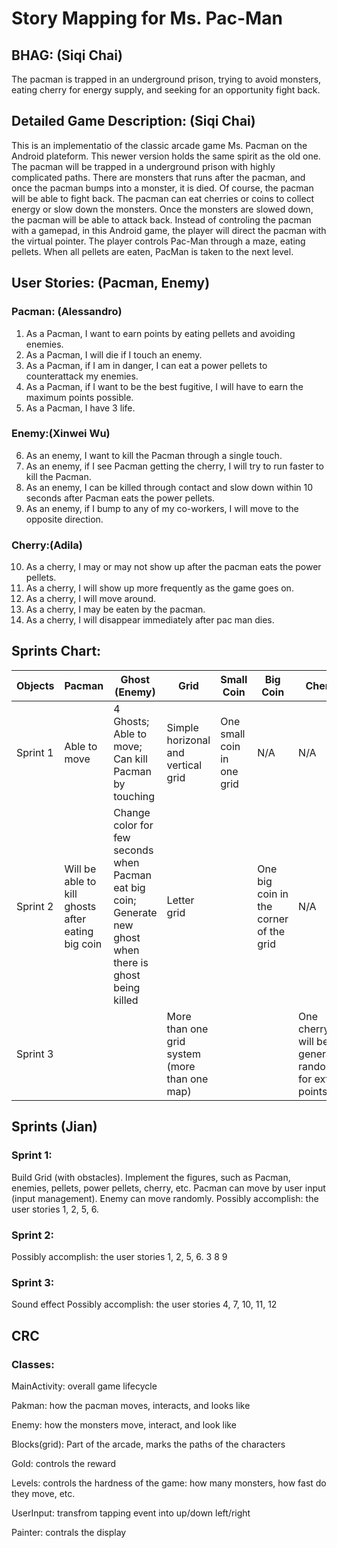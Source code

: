 # Story Mapping for Ms. Pac-Man

## BHAG: (Siqi Chai)
The pacman is trapped in an underground prison, trying to avoid monsters, eating cherry for energy supply, and seeking for an opportunity fight back.

## Detailed Game Description: (Siqi Chai)
This is an implementatio of the classic arcade game Ms. Pacman on the Android plateform. This newer version holds the same spirit as the old one.
The pacman will be trapped in a underground prison with highly complicated paths. There are monsters that runs after the pacman, and once the pacman
bumps into a monster, it is died. Of course, the pacman will be able to fight back. The pacman can eat cherries or coins to collect energy or slow down
the monsters. Once the monsters are slowed down, the pacman will be able to attack back. Instead of controling the pacman with a gamepad, in this Android
game, the player will direct the pacman with the virtual pointer. 
The player controls Pac-Man through a maze, eating pellets. When all pellets are eaten, PacMan is taken to the next level. 

## User Stories: (Pacman, Enemy)
### Pacman: (Alessandro)
1) As a Pacman, I want to earn points by eating pellets and avoiding enemies. 
2) As a Pacman, I will die if I touch an enemy. 
3) As a Pacman, if I am in danger, I can eat a power pellets to counterattack my enemies.
4) As a Pacman, if I want to be the best fugitive, I will have to earn the maximum points possible.
5) As a Pacman, I have 3 life.

### Enemy:(Xinwei Wu)
6) As an enemy, I want to kill the Pacman through a single touch.
7) As an enemy, if I see Pacman getting the cherry, I will try to run faster to kill the Pacman.
8) As an enemy, I can be killed through contact and slow down within 10 seconds after Pacman eats the power pellets.
9) As an enemy, if I bump to any of my co-workers, I will move to the opposite direction.

### Cherry:(Adila)
10) As a cherry, I may or may not show up after the pacman eats the power pellets.
11) As a cherry, I will show up more frequently as the game goes on.
12) As a cherry, I will move around.
13) As a cherry, I may be eaten by the pacman.
14) As a cherry, I will disappear immediately after pac man dies.


## Sprints Chart:
Objects | Pacman | Ghost (Enemy) | Grid | Small Coin | Big Coin |  Cherry 
--- | --- | --- | --- |--- | --- | ---
Sprint 1 | Able to move | 4 Ghosts; <br> Able to move; <br> Can kill Pacman by touching | Simple horizonal and vertical grid | One small coin in one grid | N/A | N/A 
Sprint 2 | Will be able to kill ghosts after eating big coin | Change color for few seconds when Pacman eat big coin; <br> Generate new ghost when there is ghost being killed | Letter grid |  | One big coin in the corner of the grid | N/A 
Sprint 3 |  |  | More than one grid system (more than one map) |  |  | One cherry will be generated randomly for extra points 

## Sprints (Jian)
### Sprint 1: 
Build Grid (with obstacles). 
Implement the figures, such as Pacman, enemies, pellets, power pellets, cherry, etc.
Pacman can move by user input (input management).
Enemy can move randomly.
Possibly accomplish: the user stories 1, 2, 5, 6.

### Sprint 2: 
Possibly accomplish: the user stories 1, 2, 5, 6. 3 8 9 

### Sprint 3: 
Sound effect 
Possibly accomplish: the user stories 4, 7, 10, 11, 12

## CRC 
### Classes: 
MainActivity: 	overall game lifecycle

Pakman:  		how the pacman moves, interacts, and looks like

Enemy:			how the monsters move, interact, and look like

Blocks(grid):	Part of the arcade, marks the paths of the characters

Gold:			controls the reward

Levels:			controls the hardness of the game: how many monsters, how fast do they move, etc.

UserInput:		transfrom tapping event into up/down left/right

Painter:		contrals the display

